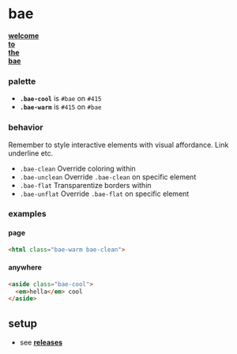 # bae

[<b>welcome<br>to<br>the<br>bae</b>](https://s9a.github.io/bae/)

### palette

- <b>`.bae-cool`</b> is `#bae` on `#415`
- <b>`.bae-warm`</b> is `#415` on `#bae`

### behavior

Remember to style interactive elements with visual affordance. Link underline etc.

- `.bae-clean` Override coloring within
- `.bae-unclean` Override `.bae-clean` on specific element
- `.bae-flat` Transparentize borders within
- `.bae-unflat` Override `.bae-flat` on specific element

### examples

#### page

```html
<html class="bae-warm bae-clean">
```

#### anywhere

```html
<aside class="bae-cool">
  <em>hella</em> cool
</aside>
```

## setup

- see [<b>releases</b>](../../releases)
